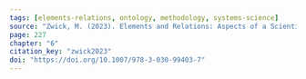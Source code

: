 ```yaml
---
tags: [elements-relations, ontology, methodology, systems-science]
source: "Zwick, M. (2023). Elements and Relations: Aspects of a Scientific Metaphysics (Vol. 35). Springer International Publishing."
page: 227
chapter: "6"
citation_key: "zwick2023"
doi: "https://doi.org/10.1007/978-3-030-99403-7"
---
```



